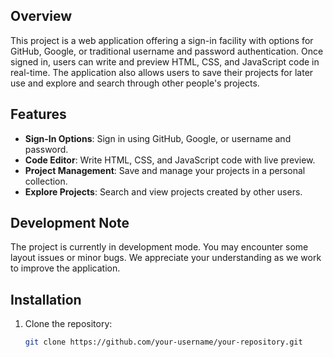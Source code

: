 

## Overview

This project is a web application offering a sign-in facility with options for GitHub, Google, or traditional username and password authentication. Once signed in, users can write and preview HTML, CSS, and JavaScript code in real-time. The application also allows users to save their projects for later use and explore and search through other people's projects.

## Features

- **Sign-In Options**: Sign in using GitHub, Google, or username and password.
- **Code Editor**: Write HTML, CSS, and JavaScript code with live preview.
- **Project Management**: Save and manage your projects in a personal collection.
- **Explore Projects**: Search and view projects created by other users.

## Development Note

The project is currently in development mode. You may encounter some layout issues or minor bugs. We appreciate your understanding as we work to improve the application.

## Installation

1. Clone the repository:
   ```bash
   git clone https://github.com/your-username/your-repository.git
